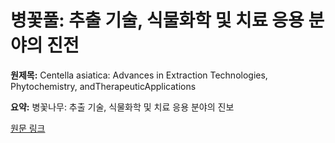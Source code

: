 # 병꽃풀: 추출 기술, 식물화학 및 치료 응용 분야의 진전

**원제목:** Centella asiatica: Advances in Extraction Technologies, Phytochemistry, andTherapeuticApplications

**요약:** 병꽃나무: 추출 기술, 식물화학 및 치료 응용 분야의 진보

[원문 링크](https://scholar.google.com/scholar_url?url=https://www.mdpi.com/2075-1729/15/7/1081&hl=ko&sa=X&d=13227875733420257000&ei=Dc1xaOv8Ge2rieoPkJGbqAY&scisig=AAZF9b87yFoHAHyjp_-4CFNSAqbr&oi=scholaralrt&hist=BNQUaiIAAAAJ:4393926343879867803:AAZF9b-nymL4ZNR6SET6mfwIDAS0&html=&pos=5&folt=kw-top)
